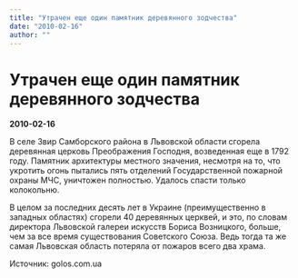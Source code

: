 ```yaml
---
title: "Утрачен еще один памятник деревянного зодчества"
date: "2010-02-16"
author: ""
---
```


# Утрачен еще один памятник деревянного зодчества

**2010-02-16** 

В селе Звир Самборского района в Львовской области сгорела деревянная церковь Преображения Господня, возведенная еще в 1792 году. Памятник архитектуры местного значения, несмотря на то, что укротить огонь пытались пять отделений Государственной пожарной охраны МЧС, уничтожен полностью. Удалось спасти только колокольню.

В целом за последних десять лет в Украине (преимущественно в западных областях) сгорели 40 деревянных церквей, и это, по словам директора Львовской галереи искусств Бориса Возницкого, больше, чем за все время существования Советского Союза. Ведь тогда та же самая Львовская область потеряла от пожаров всего два храма.

Источник: golos.com.ua